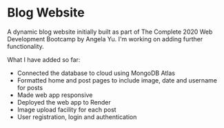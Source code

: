 # Blog Website
A dynamic blog website initially built as part of The Complete 2020 Web Development Bootcamp by Angela Yu. I'm working on adding further functionality.

What I have added so far:
- Connected the database to cloud using MongoDB Atlas
- Formatted home and post pages to include image, date and username for posts
- Made web app responsive
- Deployed the web app to Render
- Image upload facility for each post
- User registration, login and authentication
